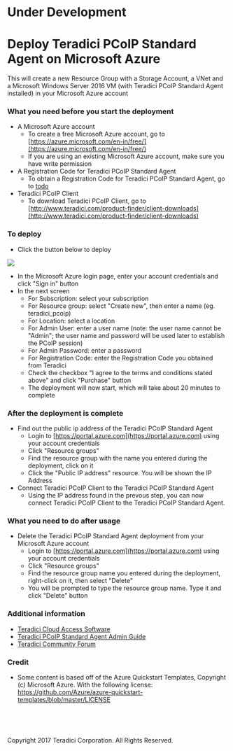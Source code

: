 # Under Development

# Deploy Teradici PCoIP Standard Agent on Microsoft Azure

This will create a new Resource Group with a Storage Account, a VNet and a Microsoft Windows Server 2016 VM (with Teradici PCoIP Standard Agent installed) in your Microsoft Azure account

### What you need before you start the deployment

- A Microsoft Azure account
    * To create a free Microsoft Azure account, go to [https://azure.microsoft.com/en-in/free/](https://azure.microsoft.com/en-in/free/)
	* If you are using an existing Microsoft Azure account, make sure you have write permission
- A Registration Code for Teradici PCoIP Standard Agent
    * To obtain a Registration Code for Teradici PCoIP Standard Agent, go to [todo](todo)
- Teradici PCoIP Client
    * To download Teradici PCoIP Client, go to [http://www.teradici.com/product-finder/client-downloads](http://www.teradici.com/product-finder/client-downloads)	

### To deploy

- Click the button below to deploy

<a target="_blank" href="https://portal.azure.com/#create/Microsoft.Template/uri/https%3A%2F%2Fraw.githubusercontent.com%2Ffwang-teradici%2Fdeploy%2Fmaster%2Fdev%2Fdomain-controller%2Fseperate%2Fazuredeploy.json">
    <img src="http://azuredeploy.net/deploybutton.png"/>
</a>

- In the Microsoft Azure login page, enter your account credentials and click "Sign in" button
- In the next screen
    * For Subscription: select your subscription
	* For Resource group: select "Create new", then enter a name (eg. teradici_pcoip)
	* For Location: select a location
	* For Admin User: enter a user name (note: the user name cannot be "Admin"; the user name and password will be used later to establish the PCoIP session)
	* For Admin Password: enter a password
	* For Registration Code: enter the Registration Code you obtained from Teradici
	* Check the checkbox "I agree to the terms and conditions stated above" and click "Purchase" button
	* The deployment will now start, which will take about 20 minutes to complete
	
### After the deployment is complete

- Find out the public ip address of the Teradici PCoIP Standard Agent
    * Login to [https://portal.azure.com](https://portal.azure.com) using your account credentials
	* Click "Resource groups"
	* Find the resource group with the name you entered during the deployment, click on it
	* Click the "Public IP address" resource. You will be shown the IP Address	
- Connect Teradici PCoIP Client to the Teradici PCoIP Standard Agent
	* Using the IP address found in the prevous step, you can now connect Teradici PCoIP Client to the Teradici PCoIP Standard Agent.

### What you need to do after usage

- Delete the Teradici PCoIP Standard Agent deployment from your Microsoft Azure account
    * Login to [https://portal.azure.com](https://portal.azure.com) using your account credentials
    * Click "Resource groups"
    * Find the resource group name you entered during the deployment, right-click on it, then select "Delete"
    * You will be prompted to type the resource group name. Type it and click "Delete" button

### Additional information
  * [Teradici Cloud Access Software](http://www.teradici.com/products-and-solutions/pcoip-products/cloud-access-software)
  * [Teradici PCoIP Standard Agent Admin Guide](http://www.teradici.com/web-help/ter1505006/2.6/)
  * [Teradici Community Forum](https://communities.teradici.com/)
  
### Credit
  * Some content is based off of the Azure Quickstart Templates, Copyright (c) Microsoft Azure. With the following license: https://github.com/Azure/azure-quickstart-templates/blob/master/LICENSE

  
<p>&nbsp;</p>
<p>&nbsp;</p>
Copyright 2017 Teradici Corporation. All Rights Reserved.